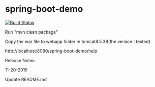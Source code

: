 # spring-boot-demo

[![Build Status](https://dev.azure.com/xl-demo/xl-demo/_apis/build/status/wlee1668.spring-boot-demo%20(1)?branchName=master)](https://dev.azure.com/xl-demo/xl-demo/_build/latest?definitionId=2&branchName=master)

Run "mvn clean package"

Copy the war file to webapp folder in tomcat8.5.38(the version I tested)

http://localhost:8080/spring-boot-demo/help

Release Notes:

11-20-2019

Update README.md
